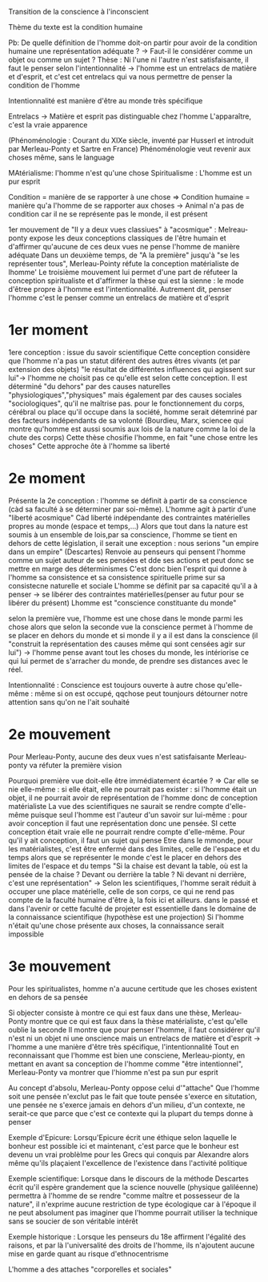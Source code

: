 Transition de la conscience à l'inconscient

Thème du texte est la condition humaine

Pb:  De quelle définition de l'homme doit-on partir pour avoir de la condition humaine une représentation adéquate ?
-> Faut-il le considérer comme un objet ou comme un sujet ?
Thèse : Ni l'une ni l'autre n'est satisfaisante, il faut le penser selon l'intentionnalité -> l'homme est un entrelacs de matière et d'esprit, et c'est cet entrelacs qui va nous permettre de penser la condition de l'homme

Intentionnalité est manière d'être au monde très spécifique

Entrelacs -> Matière et esprit pas distinguable chez l'homme
L'apparaître, c'est la vraie apparence

(Phénoménologie : Courant du XIXe siècle, inventé par Husserl et introduit par Merleau-Ponty et Sartre en France)
Phénoménologie veut revenir aux choses même, sans le language

MAtérialisme: l'homme n'est qu'une chose
Spiritualisme : L'homme est un pur esprit

Condition = manière de se rapporter à une chose
=> Condition humaine = manière qu'a l'homme de se rapporter aux choses
-> Animal n'a pas de condition car il ne se représente pas le monde, il est présent

1er mouvement de "Il y a deux vues classiues" à "acosmique" : Melreau-ponty expose les deux conceptions classiques de l'être humain et d'affirmer qu'aucune de ces deux vues ne pense l'homme de manière adéquate
Dans un deuxième temps, de "A la première" jusqu'à "se les représenter tous", Merleau-Pointy réfute la conception matérialiste de lhomme'
Le troisième mouvement lui permet d'une part de réfuteer la conception spiritualiste et d'affirmer la thèse qui est la sienne : le mode d'êtree propre à l'homme est l'intentionnalité. Autrement dit, penser l'homme c'est le penser comme un entrelacs de matière et d'esprit

# 1er moment

1ere conception : issue du savoir scientifique
Cette conception considère que l'homme n'a pas un statut diférent des autres êtres vivants (et par extension des objets) "le résultat de différentes influences qui agissent sur lui"-> l'homme ne choisit pas ce qu'elle est selon cette conception. Il est déterminé "du dehors" par des causes naturelles "physiologiques","physiques" mais également par des causes sociales "sociologiques", qu'il ne maîtrise pas. pour le fonctionnement du corps, cérébral ou place qu'il occupe dans la société, homme serait détemriné par des facteurs indépendants de sa volonté (Bourdieu, Marx, sciencee qui montre qu'homme est aussi soumis aux lois de la nature comme la loi de la chute des corps)
Cette thèse chosifie l'homme, en fait "une chose entre les choses"
Cette approche ôte à l'homme sa liberté

# 2e moment 

Présente la 2e conception : l'homme se définit à partir de sa conscience (càd sa faculté à se déterminer par soi-même). L'homme agit à partir d'une "liberté acosmique"
Càd liberté indépendante des contraintes matérielles propres au monde (espace et temps,...)
Alors que tout dans la nature est soumis à un ensemble de lois,par sa conscience, l'homme se tient en dehors de cette législation, il serait une exception : nous serions "un empire dans un empire" (Descartes)
Renvoie au penseurs qui pensent l'homme comme un sujet auteur de ses pensées et dde ses actions et peut donc se mettre en marge des déterminismes
C'est donc bien l'esprit qui donne à l'homme sa consistence et sa consistence spirituelle prime sur sa consistecne naturelle et sociale
L'homme se définit par sa capacité qu'il a à penser -> se libérer des contraintes matérielles(penser au futur pour se libérer du présent)
Lhomme est "conscience constituante du monde"

selon la première vue, l'homme est une chose dans le monde parmi les chose alors que selon la seconde vue la conscience permet à l'homme de se placer en dehors du monde et si monde il y a il est dans la conscience (il "construit la représentation des causes même qui sont censées agir sur lui") -> l'homme pense avant tout les choses du monde, les intériorise ce qui lui permet de s'arracher du monde, de prendre ses distances avec le réel.


Intentionnalité : Conscience est toujours ouverte à autre chose qu'elle-même : même si on est occupé, qqchose peut tounjours détourner notre attention sans qu'on ne l'ait souhaité

# 2e mouvement

Pour Merleau-Ponty, aucune des deux vues n'est satisfaisante
Merleau-ponty va réfuter la première vision

Pourquoi première vue doit-elle être immédiatement écartée ?
=> Car elle se nie elle-même : si elle était, elle ne pourrait pas exister : si l'homme était un objet, il ne pourrait avoir de représentation de l'homme donc de conception matérialiste
La vue des scientifiques ne saurait se rendre compte d'elle-même puisque seul l'homme est l'auteur  d'un savoir sur lui-même : pour avoir conception il faut une représentation donc une pensée.
SI cette conception était vraie elle ne pourrait rendre compte d'elle-même.
Pour qu'il y ait conception, il faut un sujet qui pense
Etre dans le mmonde, pour les matérialistes, c'est être enfermé dans des limites, celle de l'espace et du temps alors que se représenter le monde c'est le placer en dehors des limites de l'espace et du temps
"Si la chaise est devant la table, où est la pensée de la chaise ? Devant ou derrière la table ? Ni devant ni derrière, c'est une représentation" -> Selon les scientifiques, l'homme serait réduit à occuper une place matérielle, celle de son corps, ce qui ne rend pas compte de la faculté humaine d'être à, la fois ici et ailleurs. dans le passé et dans l'avenir or cette faculté de projeter est essentielle dans le domaine de la connaissance scientifique (hypothèse est une projection)
Si l'homme n'était qu'une chose présente aux choses, la connaissance serait impossible

# 3e mouvement


Pour les spiritualistes, homme n'a aucune certitude que les choses existent en dehors de sa pensée

Si objecter consiste à montre ce qui est faux dans une thèse, Merleau-Ponty montre que ce qui est faux dans la thèse matérialiste, c'est qu'elle oublie la seconde
Il montre que pour penser l'homme, il faut considérer qu'il n'est ni un objet ni une onscience mais un entrelacs de matière et d'esprit -> l'homme a une manière d'être très spécifique, l'intentionnalité
Tout en reconnaissant que l'homme est bien une consciene, Merleau-pionty, en mettant en avant sa conception de l'homme comme "être intentionnel", Merleau-Ponty va montrer que l'hiomme n'est pa sun pur esprit

Au concept d'absolu, Merleau-Ponty oppose celui d'"attache"
Que l'homme soit une pensée n'exclut pas le fait que toute pensée s'exerce en situtation, une pensée ne s'exerce jamais en dehors d'un milieu, d'un contexte, ne serait-ce que parce que c'est ce contexte qui la plupart du temps donne à penser

Exemple d'Epicure:
Lorsqu'Epicure écrit une éthique selon laquelle le bonheur est possible ici et maintenant, c'est parce que le bonheur est devenu un vrai problèlme pour les Grecs qui conquis par Alexandre alors même qu'ils plaçaient l'excellence de l'existence dans l'activité politique

Exemple scientifique:
Lorsque dans le discours de la méthode Descartes écrit qu'il espère grandement que la science nouvelle (physique galiléenne) permettra à  l'homme de se rendre "comme maître et possesseur de la nature", il n'exprime aucune restriction de type écologique car à l'époque il ne peut absolument pas imaginer que l'homme pourrait utiliser la technique sans se soucier de son véritable intérêt

Exemple historique :
Lorsque les penseurs du 18e affirment l'égalité des raisons, et par là l'universalité des droits de l'homme, ils n'ajoutent aucune mise en garde quant au risque d'ethnocentrisme

L'homme a des attaches "corporelles et sociales"



